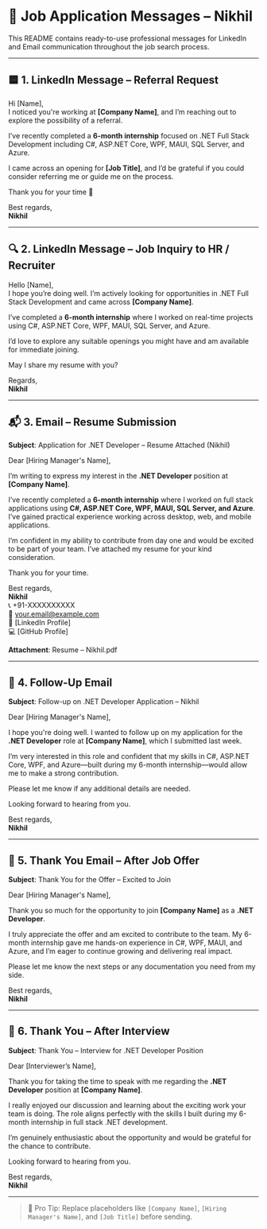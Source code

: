 # 💼 Job Application Messages – Nikhil

This README contains ready-to-use professional messages for LinkedIn and Email communication throughout the job search process.

---

## 🟦 1. LinkedIn Message – Referral Request

Hi [Name],  
I noticed you're working at **[Company Name]**, and I’m reaching out to explore the possibility of a referral.  

I’ve recently completed a **6-month internship** focused on .NET Full Stack Development including C#, ASP.NET Core, WPF, MAUI, SQL Server, and Azure.  

I came across an opening for **[Job Title]**, and I’d be grateful if you could consider referring me or guide me on the process.  

Thank you for your time 🙏  

Best regards,  
**Nikhil**

---

## 🔍 2. LinkedIn Message – Job Inquiry to HR / Recruiter

Hello [Name],  
I hope you’re doing well. I’m actively looking for opportunities in .NET Full Stack Development and came across **[Company Name]**.  

I’ve completed a **6-month internship** where I worked on real-time projects using C#, ASP.NET Core, WPF, MAUI, SQL Server, and Azure.  

I’d love to explore any suitable openings you might have and am available for immediate joining.  

May I share my resume with you?  

Regards,  
**Nikhil**

---

## 📬 3. Email – Resume Submission

**Subject**: Application for .NET Developer – Resume Attached (Nikhil)

Dear [Hiring Manager's Name],  

I’m writing to express my interest in the **.NET Developer** position at **[Company Name]**.  

I’ve recently completed a **6-month internship** where I worked on full stack applications using **C#, ASP.NET Core, WPF, MAUI, SQL Server, and Azure**. I’ve gained practical experience working across desktop, web, and mobile applications.  

I’m confident in my ability to contribute from day one and would be excited to be part of your team. I’ve attached my resume for your kind consideration.  

Thank you for your time.  

Best regards,  
**Nikhil**  
📞 +91-XXXXXXXXXX  
📧 your.email@example.com  
🔗 [LinkedIn Profile]  
💻 [GitHub Profile]  

**Attachment**: Resume – Nikhil.pdf

---

## 🔁 4. Follow-Up Email

**Subject**: Follow-up on .NET Developer Application – Nikhil

Dear [Hiring Manager's Name],  

I hope you're doing well. I wanted to follow up on my application for the **.NET Developer** role at **[Company Name]**, which I submitted last week.  

I’m very interested in this role and confident that my skills in C#, ASP.NET Core, WPF, and Azure—built during my 6-month internship—would allow me to make a strong contribution.  

Please let me know if any additional details are needed.  

Looking forward to hearing from you.  

Best regards,  
**Nikhil**

---

## 🙏 5. Thank You Email – After Job Offer

**Subject**: Thank You for the Offer – Excited to Join

Dear [Hiring Manager's Name],  

Thank you so much for the opportunity to join **[Company Name]** as a **.NET Developer**.  

I truly appreciate the offer and am excited to contribute to the team. My 6-month internship gave me hands-on experience in C#, WPF, MAUI, and Azure, and I’m eager to continue growing and delivering real impact.  

Please let me know the next steps or any documentation you need from my side.  

Best regards,  
**Nikhil**

---

## 💌 6. Thank You – After Interview

**Subject**: Thank You – Interview for .NET Developer Position

Dear [Interviewer’s Name],  

Thank you for taking the time to speak with me regarding the **.NET Developer** position at **[Company Name]**.  

I really enjoyed our discussion and learning about the exciting work your team is doing. The role aligns perfectly with the skills I built during my 6-month internship in full stack .NET development.  

I’m genuinely enthusiastic about the opportunity and would be grateful for the chance to contribute.  

Looking forward to hearing from you.  

Best regards,  
**Nikhil**

---

> 🧠 Pro Tip: Replace placeholders like `[Company Name]`, `[Hiring Manager's Name]`, and `[Job Title]` before sending.
